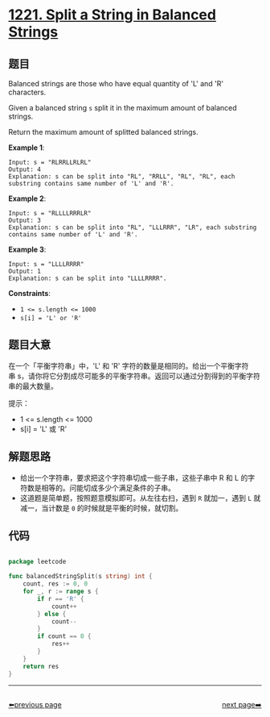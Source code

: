 # [1221. Split a String in Balanced Strings](https://leetcode.com/problems/split-a-string-in-balanced-strings/)


## 题目

Balanced strings are those who have equal quantity of 'L' and 'R' characters.

Given a balanced string `s` split it in the maximum amount of balanced strings.

Return the maximum amount of splitted balanced strings.

**Example 1**:

    Input: s = "RLRRLLRLRL"
    Output: 4
    Explanation: s can be split into "RL", "RRLL", "RL", "RL", each substring contains same number of 'L' and 'R'.

**Example 2**:

    Input: s = "RLLLLRRRLR"
    Output: 3
    Explanation: s can be split into "RL", "LLLRRR", "LR", each substring contains same number of 'L' and 'R'.

**Example 3**:

    Input: s = "LLLLRRRR"
    Output: 1
    Explanation: s can be split into "LLLLRRRR".

**Constraints**:

- `1 <= s.length <= 1000`
- `s[i] = 'L' or 'R'`

## 题目大意


在一个「平衡字符串」中，'L' 和 'R' 字符的数量是相同的。给出一个平衡字符串 s，请你将它分割成尽可能多的平衡字符串。返回可以通过分割得到的平衡字符串的最大数量。

提示：

- 1 <= s.length <= 1000
- s[i] = 'L' 或 'R'


## 解题思路

- 给出一个字符串，要求把这个字符串切成一些子串，这些子串中 R 和 L 的字符数是相等的。问能切成多少个满足条件的子串。
- 这道题是简单题，按照题意模拟即可。从左往右扫，遇到 `R` 就加一，遇到 `L` 就减一，当计数是 `0` 的时候就是平衡的时候，就切割。


## 代码

```go

package leetcode

func balancedStringSplit(s string) int {
	count, res := 0, 0
	for _, r := range s {
		if r == 'R' {
			count++
		} else {
			count--
		}
		if count == 0 {
			res++
		}
	}
	return res
}

```



----------------------------------------------
<div style="display: flex;justify-content: space-between;align-items: center;">
<p><a href="https://books.halfrost.com/leetcode/ChapterFour/1200~1299/1217.Minimum-Cost-to-Move-Chips-to-The-Same-Position/">⬅️previous page</a></p>
<p><a href="https://books.halfrost.com/leetcode/ChapterFour/1200~1299/1232.Check-If-It-Is-a-Straight-Line/">next page➡️</a></p>
</div>
